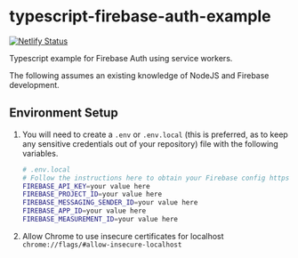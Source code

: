 # typescript-firebase-auth-example

[![Netlify Status](https://api.netlify.com/api/v1/badges/46b4c999-5c0c-4427-a012-08b55ac97a91/deploy-status)](https://app.netlify.com/sites/typescript-fcm-example/deploys)

Typescript example for Firebase Auth using service workers.

The following assumes an existing knowledge of NodeJS and Firebase development.

## Environment Setup

1. You will need to create a `.env` or `.env.local` (this is preferred, as to keep any sensitive credentials out of your repository) file with the following variables.

   ```sh
   # .env.local
   # Follow the instructions here to obtain your Firebase config https://firebase.google.com/docs/web/setup
   FIREBASE_API_KEY=your value here
   FIREBASE_PROJECT_ID=your value here
   FIREBASE_MESSAGING_SENDER_ID=your value here
   FIREBASE_APP_ID=your value here
   FIREBASE_MEASUREMENT_ID=your value here
   ```

2. Allow Chrome to use insecure certificates for localhost `chrome://flags/#allow-insecure-localhost`
